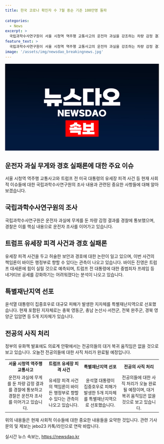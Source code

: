 ```yaml
---
title: 한국 코로나 확진자 수 7월 중순 기준 100만명 돌파

categories:
  - News
excerpt: >
  국립과학수사연구원이 서울 시청역 역주행 교통사고의 운전자 과실을 강조하는 차량 감정 결과를 경찰에 통보했습니다. 트럼프 전 대통령의 유세장 피격 사건은 보안과 경호 실패론이 논란이 되고 있으며, 이에 따른 바이든 행정부 책임론에 대한 관측이 나왔습니다. 또한 이 사건으로 바이든 진영의 선거 전략이 어려워지고, 윤석열 대통령이 특별재난지역을 선포했으며, 전공의들의 사직 처리가 완료될 예정이라는 소식이 있습니다.
feature_text: >
  국립과학수사연구원이 서울 시청역 역주행 교통사고의 운전자 과실을 강조하는 차량 감정 결과를 경찰에 통보했습니다. 트럼프 전 대통령의 유세장 피격 사건은 보안과 경호 실패론이 논란이 되고 있으며, 이에 따른 바이든 행정부 책임론에 대한 관측이 나왔습니다. 또한 이 사건으로 바이든 진영의 선거 전략이 어려워지고, 윤석열 대통령이 특별재난지역을 선포했으며, 전공의들의 사직 처리가 완료될 예정이라는 소식이 있습니다.
image: '/assets/img/newsdao_breakingnews.jpg'
---
```


<p><img src="/assets/img/newsdao_breakingnews.jpg" alt="cryptoinkorea 속보" /></p>

<h2>운전자 과실 무게와 경호 실패론에 대한 주요 이슈</h2>

<p data-ke-size="size16">서울 시청역 역주행 교통사고와 트럼프 전 미국 대통령의 유세장 피격 사건 등 현재 사회적 이슈들에 대한 국립과학수사연구원의 조사 내용과 관련된 중요한 사항들에 대해 알아보겠습니다.</p>

<h2 data-ke-size="size26">국립과학수사연구원의 조사</h2>

<p>국립과학수사연구원은 운전자 과실에 무게를 둔 차량 감정 결과를 경찰에 통보했으며, 경찰은 이를 핵심 내용으로 운전자 조사를 이어가고 있습니다.</p>

<h2 data-ke-size="size26">트럼프 유세장 피격 사건과 경호 실패론</h2>

<p>유세장 피격 사건을 두고 허술한 보안과 경호에 대한 논란이 일고 있으며, 이번 사건의 책임론이 바이든 행정부로 향할 수 있다는 관측이 나오고 있습니다. 바이든 진영은 트럼프 대세론에 힘이 실릴 것으로 예측되며, 트럼프 전 대통령에 대한 중범죄자 프레임 등 네거티브 공세를 강화하기는 어려워졌다는 분석이 나오고 있습니다.</p>

<h2 data-ke-size="size26">특별재난지역 선포</h2>

<p>윤석열 대통령이 집중호우로 대규모 피해가 발생한 지자체를 특별재난지역으로 선포했습니다. 현재 포함된 지자체로는 충북 영동군, 충남 논산시·서천군, 전북 완주군, 경북 영양군 입암면 등 5개 지자체가 있습니다.</p>

<h2 data-ke-size="size26">전공의 사직 처리</h2>

<p>정부의 유화책 발표에도 의료계 안팎에서는 전공의들의 대거 복귀 움직임은 없을 것으로 보고 있습니다. 오늘전 전공의들에 대한 사직 처리가 완료될 예정입니다.</p>

<table>
  <tr>
    <td style="text-align: center; height: 17px;"><b>서울 시청역 역주행 교통사고</b></td>
    <td style="text-align: center; height: 17px;"><b>트럼프 유세장 피격 사건</b></td>
    <td style="text-align: center; height: 17px;"><b>특별재난지역 선포</b></td>
    <td style="text-align: center; height: 17px;"><b>전공의 사직 처리</b></td>
  </tr>
  <tr>
    <td style="text-align: center; height: 17px;">운전자 과실에 무게를 둔 차량 감정 결과를 경찰에 통보하고 경찰은 운전자 조사를 이어가고 있습니다.</td>
    <td style="text-align: center; height: 17px;">유세장 피격 사건의 책임론이 바이든 행정부로 향할 수 있다는 관측이 나오고 있습니다.</td>
    <td style="text-align: center; height: 17px;">윤석열 대통령이 집중호우로 피해가 발생한 5개 지자체를 특별재난지역으로 선포했습니다.</td>
    <td style="text-align: center; height: 17px;">전공의들에 대한 사직 처리가 오늘 완료될 예정이며, 대거 복귀 움직임은 없을 것으로 보고 있습니다.</td>
  </tr>
</table>

<p data-ke-size="size16">위의 내용들은 현재 사회적 이슈들에 대한 중요한 내용들을 요약한 것입니다. 관련 기사문의 및 제보는 jebo23 카톡/라인으로 연락 바랍니다.</p>
실시간 뉴스 속보는, <a href="https://newsdao.kr" rel="dofollow">https://newsdao.kr</a>


